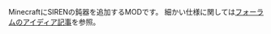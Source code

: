 

MinecraftにSIRENの鈍器を追加するMODです。
細かい仕様に関しては[フォーラムのアイディア記事](http://forum.minecraftuser.jp/viewtopic.php?f=21&t=278&start=600#p263149)を参照。
